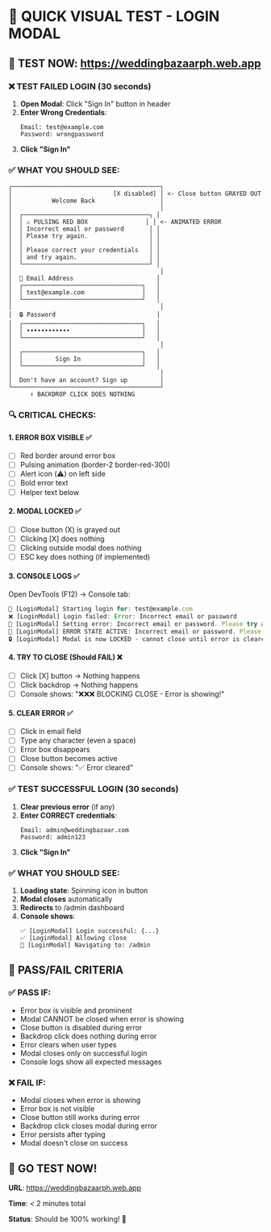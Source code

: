 # 🎯 QUICK VISUAL TEST - LOGIN MODAL

## 🚀 TEST NOW: https://weddingbazaarph.web.app

### ❌ TEST FAILED LOGIN (30 seconds)

1. **Open Modal**: Click "Sign In" button in header
2. **Enter Wrong Credentials**:
   ```
   Email: test@example.com
   Password: wrongpassword
   ```
3. **Click "Sign In"**

### ✅ WHAT YOU SHOULD SEE:

```
┌─────────────────────────────────────────┐
│                            [X disabled] │ <- Close button GRAYED OUT
│           Welcome Back                  │
│                                         │
│  ┌───────────────────────────────────┐ │
│  │ ⚠️ PULSING RED BOX                │ │ <- ANIMATED ERROR
│  │ Incorrect email or password       │ │
│  │ Please try again.                 │ │
│  │                                   │ │
│  │ Please correct your credentials   │ │
│  │ and try again.                    │ │
│  └───────────────────────────────────┘ │
│                                         │
│  📧 Email Address                       │
│  ┌─────────────────────────────────┐   │
│  │ test@example.com                │   │
│  └─────────────────────────────────┘   │
│                                         │
│  🔒 Password                            │
│  ┌─────────────────────────────────┐   │
│  │ ••••••••••••                    │   │
│  └─────────────────────────────────┘   │
│                                         │
│  ┌─────────────────────────────────┐   │
│  │         Sign In                 │   │
│  └─────────────────────────────────┘   │
│                                         │
│  Don't have an account? Sign up         │
└─────────────────────────────────────────┘
      ↑ BACKDROP CLICK DOES NOTHING
```

### 🔍 CRITICAL CHECKS:

#### 1. ERROR BOX VISIBLE ✅
- [ ] Red border around error box
- [ ] Pulsing animation (border-2 border-red-300)
- [ ] Alert icon (⚠️) on left side
- [ ] Bold error text
- [ ] Helper text below

#### 2. MODAL LOCKED ✅
- [ ] Close button (X) is grayed out
- [ ] Clicking [X] does nothing
- [ ] Clicking outside modal does nothing
- [ ] ESC key does nothing (if implemented)

#### 3. CONSOLE LOGS ✅
Open DevTools (F12) → Console tab:
```javascript
🔐 [LoginModal] Starting login for: test@example.com
❌ [LoginModal] Login failed: Error: Incorrect email or password
📝 [LoginModal] Setting error: Incorrect email or password. Please try again.
🚨 [LoginModal] ERROR STATE ACTIVE: Incorrect email or password. Please try again.
🔒 [LoginModal] Modal is now LOCKED - cannot close until error is cleared
```

#### 4. TRY TO CLOSE (Should FAIL) ❌
- [ ] Click [X] button → Nothing happens
- [ ] Click backdrop → Nothing happens
- [ ] Console shows: "❌❌❌ BLOCKING CLOSE - Error is showing!"

#### 5. CLEAR ERROR ✅
- [ ] Click in email field
- [ ] Type any character (even a space)
- [ ] Error box disappears
- [ ] Close button becomes active
- [ ] Console shows: "✅ Error cleared"

### ✅ TEST SUCCESSFUL LOGIN (30 seconds)

1. **Clear previous error** (if any)
2. **Enter CORRECT credentials**:
   ```
   Email: admin@weddingbazaar.com
   Password: admin123
   ```
3. **Click "Sign In"**

### ✅ WHAT YOU SHOULD SEE:

1. **Loading state**: Spinning icon in button
2. **Modal closes** automatically
3. **Redirects** to /admin dashboard
4. **Console shows**:
   ```
   ✅ [LoginModal] Login successful: {...}
   ✅ [LoginModal] Allowing close
   🚀 [LoginModal] Navigating to: /admin
   ```

## 🎯 PASS/FAIL CRITERIA

### ✅ PASS IF:
- Error box is visible and prominent
- Modal CANNOT be closed when error is showing
- Close button is disabled during error
- Backdrop click does nothing during error
- Error clears when user types
- Modal closes only on successful login
- Console logs show all expected messages

### ❌ FAIL IF:
- Modal closes when error is showing
- Error box is not visible
- Close button still works during error
- Backdrop click closes modal during error
- Error persists after typing
- Modal doesn't close on success

## 🚀 GO TEST NOW!

**URL**: https://weddingbazaarph.web.app

**Time**: < 2 minutes total

**Status**: Should be 100% working! 🎉
